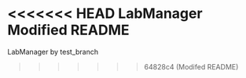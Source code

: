 <<<<<<< HEAD
LabManager
Modified README
=======
LabManager by test_branch
>>>>>>> 64828c4 (Modifed README)
